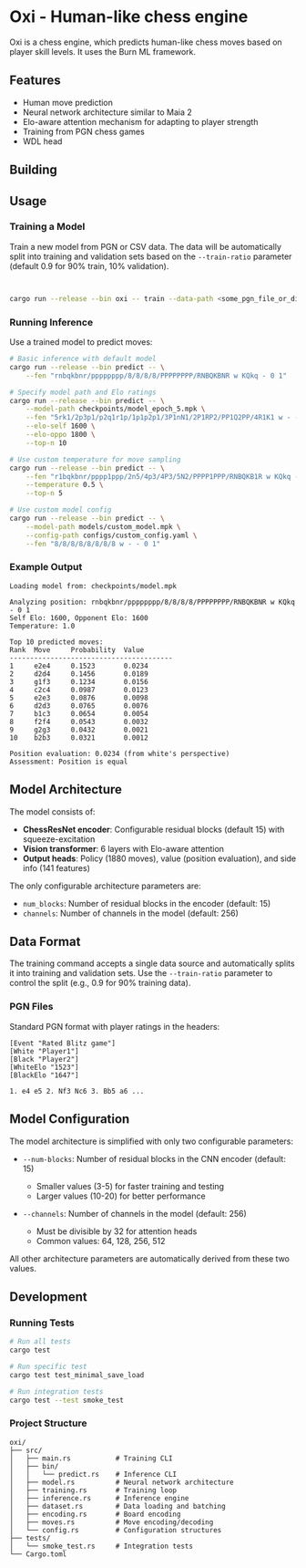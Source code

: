 # Oxi - Human-like chess engine

Oxi is a chess engine, which predicts human-like chess moves based on player skill levels. It uses the Burn ML framework.

## Features

- Human move prediction
- Neural network architecture similar to Maia 2
- Elo-aware attention mechanism for adapting to player strength
- Training from PGN chess games
- WDL head

## Building

## Usage

### Training a Model

Train a new model from PGN or CSV data. The data will be automatically split into training and validation sets based on the `--train-ratio` parameter (default 0.9 for 90% train, 10% validation).

```bash


cargo run --release --bin oxi -- train --data-path <some_pgn_file_or_directory> --output-dir checkpoints --epochs 1000 --channels 64  --num-blocks 6 --max-samples 2000 --batch-size=128 --num-devices=8
```

### Running Inference

Use a trained model to predict moves:

```bash
# Basic inference with default model
cargo run --release --bin predict -- \
    --fen "rnbqkbnr/pppppppp/8/8/8/8/PPPPPPPP/RNBQKBNR w KQkq - 0 1"

# Specify model path and Elo ratings
cargo run --release --bin predict -- \
    --model-path checkpoints/model_epoch_5.mpk \
    --fen "5rk1/2p3p1/p2q1r1p/1p1p2p1/3P1nN1/2P1RP2/PP1Q2PP/4R1K1 w - - 0 31" \
    --elo-self 1600 \
    --elo-oppo 1800 \
    --top-n 10

# Use custom temperature for move sampling
cargo run --release --bin predict -- \
    --fen "r1bqkbnr/pppp1ppp/2n5/4p3/4P3/5N2/PPPP1PPP/RNBQKB1R w KQkq - 4 4" \
    --temperature 0.5 \
    --top-n 5

# Use custom model config
cargo run --release --bin predict -- \
    --model-path models/custom_model.mpk \
    --config-path configs/custom_config.yaml \
    --fen "8/8/8/8/8/8/8/8 w - - 0 1"
```

### Example Output

```
Loading model from: checkpoints/model.mpk

Analyzing position: rnbqkbnr/pppppppp/8/8/8/8/PPPPPPPP/RNBQKBNR w KQkq - 0 1
Self Elo: 1600, Opponent Elo: 1600
Temperature: 1.0

Top 10 predicted moves:
Rank  Move     Probability  Value     
----------------------------------------
1     e2e4     0.1523       0.0234    
2     d2d4     0.1456       0.0189    
3     g1f3     0.1234       0.0156    
4     c2c4     0.0987       0.0123    
5     e2e3     0.0876       0.0098    
6     d2d3     0.0765       0.0076    
7     b1c3     0.0654       0.0054    
8     f2f4     0.0543       0.0032    
9     g2g3     0.0432       0.0021    
10    b2b3     0.0321       0.0012    

Position evaluation: 0.0234 (from white's perspective)
Assessment: Position is equal
```

## Model Architecture

The model consists of:

- **ChessResNet encoder**: Configurable residual blocks (default 15) with squeeze-excitation
- **Vision transformer**: 6 layers with Elo-aware attention
- **Output heads**: Policy (1880 moves), value (position evaluation), and side info (141 features)

The only configurable architecture parameters are:
- `num_blocks`: Number of residual blocks in the encoder (default: 15)
- `channels`: Number of channels in the model (default: 256)

## Data Format

The training command accepts a single data source and automatically splits it into training and validation sets. Use the `--train-ratio` parameter to control the split (e.g., 0.9 for 90% training data).


### PGN Files
Standard PGN format with player ratings in the headers:
```
[Event "Rated Blitz game"]
[White "Player1"]
[Black "Player2"]
[WhiteElo "1523"]
[BlackElo "1647"]

1. e4 e5 2. Nf3 Nc6 3. Bb5 a6 ...
```

## Model Configuration

The model architecture is simplified with only two configurable parameters:

- `--num-blocks`: Number of residual blocks in the CNN encoder (default: 15)
  - Smaller values (3-5) for faster training and testing
  - Larger values (10-20) for better performance
  
- `--channels`: Number of channels in the model (default: 256)
  - Must be divisible by 32 for attention heads
  - Common values: 64, 128, 256, 512

All other architecture parameters are automatically derived from these two values.

## Development

### Running Tests

```bash
# Run all tests
cargo test

# Run specific test
cargo test test_minimal_save_load

# Run integration tests
cargo test --test smoke_test
```

### Project Structure

```
oxi/
├── src/
│   ├── main.rs           # Training CLI
│   ├── bin/
│   │   └── predict.rs    # Inference CLI
│   ├── model.rs          # Neural network architecture
│   ├── training.rs       # Training loop
│   ├── inference.rs      # Inference engine
│   ├── dataset.rs        # Data loading and batching
│   ├── encoding.rs       # Board encoding
│   ├── moves.rs          # Move encoding/decoding
│   └── config.rs         # Configuration structures
├── tests/
│   └── smoke_test.rs     # Integration tests
└── Cargo.toml
```

